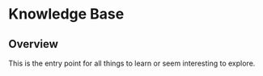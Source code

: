 # Knowledge Base

## Overview
This is the entry point for all things to learn or seem interesting to explore.

